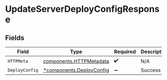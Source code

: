 # UpdateServerDeployConfigResponse


## Fields

| Field                                                               | Type                                                                | Required                                                            | Description                                                         |
| ------------------------------------------------------------------- | ------------------------------------------------------------------- | ------------------------------------------------------------------- | ------------------------------------------------------------------- |
| `HTTPMeta`                                                          | [components.HTTPMetadata](../../models/components/httpmetadata.md)  | :heavy_check_mark:                                                  | N/A                                                                 |
| `DeployConfig`                                                      | [*components.DeployConfig](../../models/components/deployconfig.md) | :heavy_minus_sign:                                                  | Success                                                             |